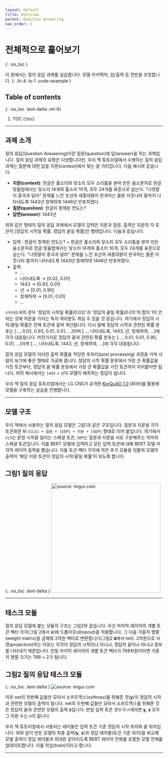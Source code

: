 ```yaml
---
layout: default
title: Overview
parent: Question Answering
nav_order: 1
---
```


# 전체적으로 훑어보기
{: .no_toc }

이 장에서는 질의 응답 과제를 실습합니다. 모델 아키텍처, 입/출력 등 전반을 조망합니다.
{: .fs-4 .ls-1 .code-example }

## Table of contents
{: .no_toc .text-delta .mt-6}

1. TOC
{:toc}

---

## 과제 소개

질의 응답(Question Answering)이란 질문(question)에 답(answer)을 하는 과제입니다. 질의 응답 과제의 유형은 다양합니다만, 우리 책 튜토리얼에서 수행하는 질의 응답 과제는 질문에 대한 답을 지문(context)에서 찾는 걸 가리킵니다. 다음 예시와 같습니다.

- **지문(context)**: 한글은 홀소리와 닿소리 모두 소리틀을 본떠 만든 음소문자로 한글 맞춤법에서는 닿소리 14개와 홀소리 10개, 모두 24개를 표준으로 삼는다. "나랏말이 중국과 달라" 문제를 느낀 조선의 세종대왕이 한국어는 물론 이웃나라 말까지 나타내도록 1443년 창제하여 1446년 반포하였다.
- **질문(question)**: 한글이 창제된 연도는?
- **답변(answer)**: 1443년

위와 같은 형태의 질의 응답 과제에서 모델의 입력은 지문과 질문, 출력은 지문의 각 토큰이 [정답의 시작일 확률, 정답의 끝일 확률]인 형태입니다. 다음과 같습니다.

- 입력 : 한글이 창제된 연도는? + 한글은 홀소리와 닿소리 모두 소리틀을 본떠 만든 음소문자로 한글 맞춤법에서는 닿소리 14개와 홀소리 10개, 모두 24개를 표준으로 삼는다. "나랏말이 중국과 달라" 문제를 느낀 조선의 세종대왕이 한국어는 물론 이웃나라 말까지 나타내도록 1443년 창제하여 1446년 반포하였다.
- 출력
  - ...
  - 나타내도록 → [0.02, 0.01]
  - 1443 → [0.93, 0.01]
  - 년 → [0.01, 0.90]
  - 창제하여 → [0.01, 0.01]
  - ...

`나타내도록`의 경우 '정답의 시작일 확률(0.02)'과 '정답의 끝일 확률(0.01)'의 합이 1이 안되는 것에 의문을 가지는 독자 여러분도 계실 수 있을 것 같습니다. 여기에서 정답의 시작/끝일 확률은 전체 토큰에 걸쳐 계산됩니다. 다시 말해 정답의 시작과 관련된 확률 분포는 [..., 0.02, 0.93, 0.01, 0.01, ...]이며 [..., 나타내도록, 1443, 년, 창제하여, ...]에 각각 대응됩니다. 마찬가지로 정답의 끝과 관련된 확률 분포는 [..., 0.01, 0.01, 0.90, 0.01, ...]이며 [..., 나타내도록, 1443, 년, 창제하여, ...]에 각각 대응됩니다.

질의 응답 모델의 이러한 출력 확률을 적당한 후처리(post processing) 과정을 거쳐 사람이 보기에 좋은 형태로 가공해 줍니다. 정답의 시작 확률 분포에서 가장 큰 확률값을 가진 토큰부터, 정답의 끝 확률 분포에서 가장 큰 확률값을 가진 토큰까지 이어붙이면 됩니다. 위의 예시에서는 `1443` + `년`이 모델이 예측하는 정답이 됩니다.

우리 책 질의 응답 튜토리얼에서는 LG CNS가 공개한 [KorQuAD 1.0](https://korquad.github.io/KorQuad%201.0/) 데이터를 활용해 모델을 구축하는 실습을 진행합니다.

---


## 모델 구조

우리 책에서 사용하는 질의 응답 모델은 그림1과 같은 구조입니다. 질문과 지문을 각각 토큰화한 뒤 `[CLS] + 질문 + [SEP] + 지문 + [SEP]` 형태로 이어 붙입니다. 여기에서 `CLS`는 문장 시작을 알리는 스페셜 토큰, `SEP`는 질문과 지문을 서로 구분해주는 의미의 스페셜 토큰입니다. 이를 BERT 모델에 입력하고 모든 입력 토큰에 대해 BERT 모델 마지막 레이어 출력을 뽑습니다. 이들 토큰 벡터 각각에 작은 추가 모듈을 덧붙여 모델의 출력이 ‘해당 지문 토큰이 정답의 시작/끝일 확률’이 되도록 합니다.


## **그림1** 질의 응답
{: .no_toc .text-delta }
<img src="https://i.imgur.com/b5qXRYa.png" width="350px" title="source: imgur.com" />


---

## 태스크 모듈

질의 응답 모델에 붙는 모듈의 구조는 그림2와 같습니다. 우선 마지막 레이어의 개별 토큰 벡터 각각(그림 2에서 $\mathbf{x}$)에 드롭아웃(dropout)을 적용합니다. 그 다음 가중치 행렬(weight matrix)을 곱해줘 2차원 벡터로 변환합니다(그림2 $\mathbf{𝐱}$에서 $\text{net}$). 2차원으로 사영(projection)하는 이유는 각각이 정답의 시작이냐 아니냐, 정답의 끝이냐 아니냐 정보를 나타내기 때문입니다. 만일 마지막 레이어의 개별 토큰 벡터가 768차원이라면 가중치 행렬 크기는 768 $\times$ 2가 됩니다.


## **그림2** 질의 응답 태스크 모듈
{: .no_toc .text-delta }
<img src="https://i.imgur.com/HvDoJVa.png" title="source: imgur.com" />

이후 $\text{net}$의 첫번째 값들만 모아서 소프트맥스(softmax)를 취해준 것($\mathbf{y}$)이 정답의 시작과 관련한 모델의 출력이 됩니다. $\text{net}$의 두번째 값들만 모아서 소프트맥스를 취해준 것은 정답의 끝과 관련한 모델의 출력 $\mathbf{z}$입니다. 만일 입력 토큰 갯수가 $n$개라면 $\mathbf{y}$, $\mathbf{z}$ 모두 그 차원 수는 $n$이 됩니다.

우리 책 튜토리얼에서 사용되는 레이블은 입력 토큰 기준 정답의 시작 위치와 끝 위치입니다. 위와 같이 만든 모델의 최종 출력($\mathbf{y}$, $\mathbf{z}$)과 정답 레이블(토큰 기준 위치)을 비교해 모델 출력이 정답 레이블과 최대한 같아지도록 BERT 레이어 전체를 포함한 모델 전체를 업데이트합니다. 이를 학습(train)이라고 합니다.


---